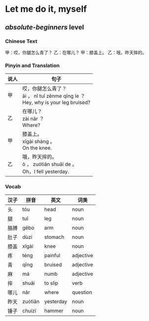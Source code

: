 # Let me do it, myself
## *absolute-beginners* level

### Chinese Text
甲：哎，你腿怎么青了？
乙：在哪儿？
甲：膝盖上。
乙：哦，昨天摔的。

### Pinyin and Translation
|说人|句子|
|----|----|
|甲|哎，你腿怎么青了？<br />āi ， nǐ tuǐ zěnme qīng le ？<br />Hey, why is your leg bruised?|
|乙|在哪儿？<br />zài nǎr ？<br />Where?|
|甲|膝盖上。<br />xīgài shàng 。<br />On the knee.|
|乙|哦，昨天摔的。<br />ò ， zuótiān shuāi de 。<br />Oh，I fell yesterday.|
### Vocab
|汉子|拼音|英文|词类|
|----|----|----|----|
|头|tóu|head|noun|
|腿|tuǐ|leg|noun|
|胳膊|gēbo|arm|noun|
|肚子|dùzi|stomach|noun|
|膝盖|xīgài|knee|noun|
|疼|téng|painful|adjective|
|青|qīng|bruised|adjective|
|麻|má|numb|adjective|
|摔|shuāi|to slip|verb|
|哪儿|nǎr|where|question|
|昨天|zuótiān|yesterday|noun|
|锤子|chuízi|hammer|noun|